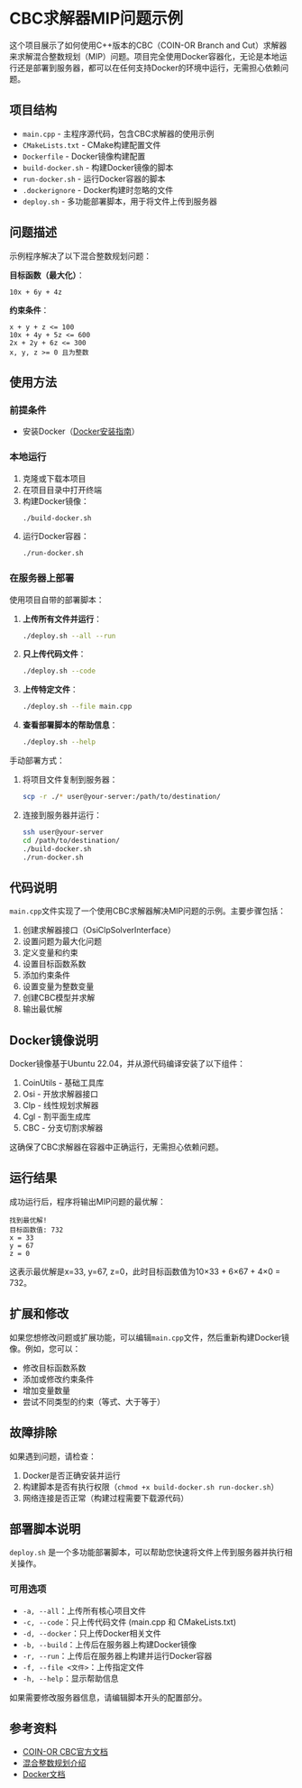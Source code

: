 # CBC求解器MIP问题示例

这个项目展示了如何使用C++版本的CBC（COIN-OR Branch and Cut）求解器来求解混合整数规划（MIP）问题。项目完全使用Docker容器化，无论是本地运行还是部署到服务器，都可以在任何支持Docker的环境中运行，无需担心依赖问题。

## 项目结构

- `main.cpp` - 主程序源代码，包含CBC求解器的使用示例
- `CMakeLists.txt` - CMake构建配置文件
- `Dockerfile` - Docker镜像构建配置
- `build-docker.sh` - 构建Docker镜像的脚本
- `run-docker.sh` - 运行Docker容器的脚本
- `.dockerignore` - Docker构建时忽略的文件
- `deploy.sh` - 多功能部署脚本，用于将文件上传到服务器

## 问题描述

示例程序解决了以下混合整数规划问题：

**目标函数（最大化）**：
```
10x + 6y + 4z
```

**约束条件**：
```
x + y + z <= 100
10x + 4y + 5z <= 600
2x + 2y + 6z <= 300
x, y, z >= 0 且为整数
```

## 使用方法

### 前提条件

- 安装Docker（[Docker安装指南](https://docs.docker.com/get-docker/)）

### 本地运行

1. 克隆或下载本项目
2. 在项目目录中打开终端
3. 构建Docker镜像：
   ```bash
   ./build-docker.sh
   ```
4. 运行Docker容器：
   ```bash
   ./run-docker.sh
   ```

### 在服务器上部署

使用项目自带的部署脚本：

1. **上传所有文件并运行**：
   ```bash
   ./deploy.sh --all --run
   ```

2. **只上传代码文件**：
   ```bash
   ./deploy.sh --code
   ```

3. **上传特定文件**：
   ```bash
   ./deploy.sh --file main.cpp
   ```

4. **查看部署脚本的帮助信息**：
   ```bash
   ./deploy.sh --help
   ```

手动部署方式：

1. 将项目文件复制到服务器：
   ```bash
   scp -r ./* user@your-server:/path/to/destination/
   ```
2. 连接到服务器并运行：
   ```bash
   ssh user@your-server
   cd /path/to/destination/
   ./build-docker.sh
   ./run-docker.sh
   ```

## 代码说明

`main.cpp`文件实现了一个使用CBC求解器解决MIP问题的示例。主要步骤包括：

1. 创建求解器接口（OsiClpSolverInterface）
2. 设置问题为最大化问题
3. 定义变量和约束
4. 设置目标函数系数
5. 添加约束条件
6. 设置变量为整数变量
7. 创建CBC模型并求解
8. 输出最优解

## Docker镜像说明

Docker镜像基于Ubuntu 22.04，并从源代码编译安装了以下组件：

1. CoinUtils - 基础工具库
2. Osi - 开放求解器接口
3. Clp - 线性规划求解器
4. Cgl - 割平面生成库
5. CBC - 分支切割求解器

这确保了CBC求解器在容器中正确运行，无需担心依赖问题。

## 运行结果

成功运行后，程序将输出MIP问题的最优解：

```
找到最优解!
目标函数值: 732
x = 33
y = 67
z = 0
```

这表示最优解是x=33, y=67, z=0，此时目标函数值为10×33 + 6×67 + 4×0 = 732。

## 扩展和修改

如果您想修改问题或扩展功能，可以编辑`main.cpp`文件，然后重新构建Docker镜像。例如，您可以：

- 修改目标函数系数
- 添加或修改约束条件
- 增加变量数量
- 尝试不同类型的约束（等式、大于等于）

## 故障排除

如果遇到问题，请检查：

1. Docker是否正确安装并运行
2. 构建脚本是否有执行权限（`chmod +x build-docker.sh run-docker.sh`）
3. 网络连接是否正常（构建过程需要下载源代码）

## 部署脚本说明

`deploy.sh` 是一个多功能部署脚本，可以帮助您快速将文件上传到服务器并执行相关操作。

### 可用选项

- `-a, --all`：上传所有核心项目文件
- `-c, --code`：只上传代码文件 (main.cpp 和 CMakeLists.txt)
- `-d, --docker`：只上传Docker相关文件
- `-b, --build`：上传后在服务器上构建Docker镜像
- `-r, --run`：上传后在服务器上构建并运行Docker容器
- `-f, --file <文件>`：上传指定文件
- `-h, --help`：显示帮助信息

如果需要修改服务器信息，请编辑脚本开头的配置部分。

## 参考资料

- [COIN-OR CBC官方文档](https://github.com/coin-or/Cbc)
- [混合整数规划介绍](https://en.wikipedia.org/wiki/Integer_programming)
- [Docker文档](https://docs.docker.com/)
